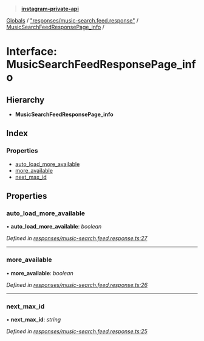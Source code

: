 > **[instagram-private-api](../README.md)**

[Globals](../README.md) / ["responses/music-search.feed.response"](../modules/_responses_music_search_feed_response_.md) / [MusicSearchFeedResponsePage_info](_responses_music_search_feed_response_.musicsearchfeedresponsepage_info.md) /

# Interface: MusicSearchFeedResponsePage_info

## Hierarchy

* **MusicSearchFeedResponsePage_info**

## Index

### Properties

* [auto_load_more_available](_responses_music_search_feed_response_.musicsearchfeedresponsepage_info.md#auto_load_more_available)
* [more_available](_responses_music_search_feed_response_.musicsearchfeedresponsepage_info.md#more_available)
* [next_max_id](_responses_music_search_feed_response_.musicsearchfeedresponsepage_info.md#next_max_id)

## Properties

###  auto_load_more_available

• **auto_load_more_available**: *boolean*

*Defined in [responses/music-search.feed.response.ts:27](https://github.com/dilame/instagram-private-api/blob/173bc62/src/responses/music-search.feed.response.ts#L27)*

___

###  more_available

• **more_available**: *boolean*

*Defined in [responses/music-search.feed.response.ts:26](https://github.com/dilame/instagram-private-api/blob/173bc62/src/responses/music-search.feed.response.ts#L26)*

___

###  next_max_id

• **next_max_id**: *string*

*Defined in [responses/music-search.feed.response.ts:25](https://github.com/dilame/instagram-private-api/blob/173bc62/src/responses/music-search.feed.response.ts#L25)*